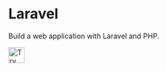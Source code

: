 # Laravel
Build a web application with Laravel and PHP.

<a href="https://idx.google.com/new?template=https://github.com/arifnd/idx-templates/tree/main/laravel-advanced">
  <img height="32" alt="Try in IDX" src="https://cdn.idx.dev/btn/try_dark_32.svg">
</a>
